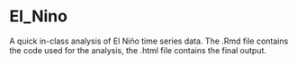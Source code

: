 # El_Nino
A quick in-class analysis of El Niño time series data. The .Rmd file contains the code used for the analysis, the .html file contains the final output.
